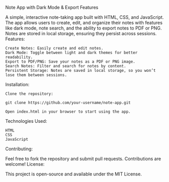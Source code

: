 Note App with Dark Mode & Export Features

A simple, interactive note-taking app built with HTML, CSS, and JavaScript. The app allows users to create, edit, and organize their notes with features like dark mode, note search, and the ability to export notes to PDF or PNG. Notes are stored in local storage, ensuring they persist across sessions.
Features:

    Create Notes: Easily create and edit notes.
    Dark Mode: Toggle between light and dark themes for better readability.
    Export to PDF/PNG: Save your notes as a PDF or PNG image.
    Search Notes: Filter and search for notes by content.
    Persistent Storage: Notes are saved in local storage, so you won’t lose them between sessions.

Installation:

    Clone the repository:

    git clone https://github.com/your-username/note-app.git

    Open index.html in your browser to start using the app.

Technologies Used:

    HTML
    CSS
    JavaScript

Contributing:

Feel free to fork the repository and submit pull requests. Contributions are welcome!
License:

This project is open-source and available under the MIT License.
